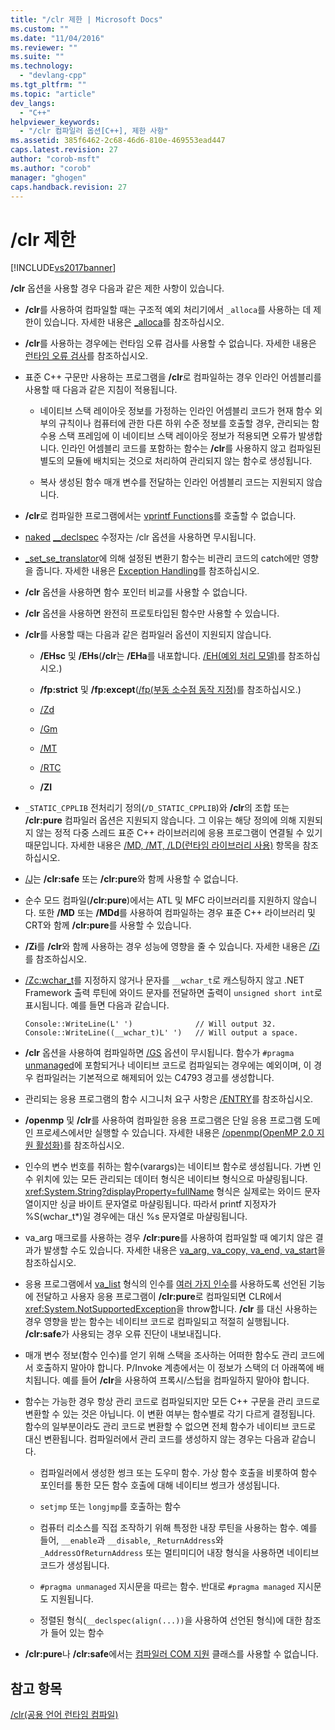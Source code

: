 ```yaml
---
title: "/clr 제한 | Microsoft Docs"
ms.custom: ""
ms.date: "11/04/2016"
ms.reviewer: ""
ms.suite: ""
ms.technology: 
  - "devlang-cpp"
ms.tgt_pltfrm: ""
ms.topic: "article"
dev_langs: 
  - "C++"
helpviewer_keywords: 
  - "/clr 컴파일러 옵션[C++], 제한 사항"
ms.assetid: 385f6462-2c68-46d6-810e-469553ead447
caps.latest.revision: 27
author: "corob-msft"
ms.author: "corob"
manager: "ghogen"
caps.handback.revision: 27
---
```

# /clr 제한
[!INCLUDE[vs2017banner](../../assembler/inline/includes/vs2017banner.md)]

**\/clr** 옵션을 사용할 경우 다음과 같은 제한 사항이 있습니다.  
  
-   **\/clr**를 사용하여 컴파일할 때는 구조적 예외 처리기에서 `_alloca`를 사용하는 데 제한이 있습니다.  자세한 내용은 [\_alloca](../../c-runtime-library/reference/alloca.md)를 참조하십시오.  
  
-   **\/clr**를 사용하는 경우에는 런타임 오류 검사를 사용할 수 없습니다.  자세한 내용은 [런타임 오류 검사](../Topic/How%20to:%20Use%20Native%20Run-Time%20Checks.md)를 참조하십시오.  
  
-   표준 C\+\+ 구문만 사용하는 프로그램을 **\/clr**로 컴파일하는 경우 인라인 어셈블리를 사용할 때 다음과 같은 지침이 적용됩니다.  
  
    -   네이티브 스택 레이아웃 정보를 가정하는 인라인 어셈블리 코드가 현재 함수 외부의 규칙이나 컴퓨터에 관한 다른 하위 수준 정보를 호출할 경우, 관리되는 함수용 스택 프레임에 이 네이티브 스택 레이아웃 정보가 적용되면 오류가 발생합니다.  인라인 어셈블리 코드를 포함하는 함수는 **\/clr**를 사용하지 않고 컴파일된 별도의 모듈에 배치되는 것으로 처리하여 관리되지 않는 함수로 생성됩니다.  
  
    -   복사 생성된 함수 매개 변수를 전달하는 인라인 어셈블리 코드는 지원되지 않습니다.  
  
-   **\/clr**로 컴파일한 프로그램에서는 [vprintf Functions](../../c-runtime-library/vprintf-functions.md)를 호출할 수 없습니다.  
  
-   [naked](../../cpp/naked-cpp.md) [\_\_declspec](../../cpp/declspec.md) 수정자는 \/clr 옵션을 사용하면 무시됩니다.  
  
-   [\_set\_se\_translator](../../c-runtime-library/reference/set-se-translator.md)에 의해 설정된 변환기 함수는 비관리 코드의 catch에만 영향을 줍니다.  자세한 내용은 [Exception Handling](../../windows/exception-handling-cpp-component-extensions.md)를 참조하십시오.  
  
-   **\/clr** 옵션을 사용하면 함수 포인터 비교를 사용할 수 없습니다.  
  
-   **\/clr** 옵션을 사용하면 완전히 프로토타입된 함수만 사용할 수 있습니다.  
  
-   **\/clr**를 사용할 때는 다음과 같은 컴파일러 옵션이 지원되지 않습니다.  
  
    -   **\/EHsc** 및 **\/EHs**\(**\/clr**는 **\/EHa**를 내포합니다. [\/EH\(예외 처리 모델\)](../../build/reference/eh-exception-handling-model.md)를 참조하십시오.\)  
  
    -   **\/fp:strict** 및 **\/fp:except**\([\/fp\(부동 소수점 동작 지정\)](../../build/reference/fp-specify-floating-point-behavior.md)를 참조하십시오.\)  
  
    -   [\/Zd](../../build/reference/z7-zi-zi-debug-information-format.md)  
  
    -   [\/Gm](../../build/reference/gm-enable-minimal-rebuild.md)  
  
    -   [\/MT](../../build/reference/md-mt-ld-use-run-time-library.md)  
  
    -   [\/RTC](../../build/reference/rtc-run-time-error-checks.md)  
  
    -   **\/ZI**  
  
-   `_STATIC_CPPLIB` 전처리기 정의\(`/D_STATIC_CPPLIB`\)와 **\/clr**의 조합 또는 **\/clr:pure** 컴파일러 옵션은 지원되지 않습니다.  그 이유는 해당 정의에 의해 지원되지 않는 정적 다중 스레드 표준 C\+\+ 라이브러리에 응용 프로그램이 연결될 수 있기 때문입니다.  자세한 내용은 [\/MD, \/MT, \/LD\(런타임 라이브러리 사용\)](../../build/reference/md-mt-ld-use-run-time-library.md) 항목을 참조하십시오.  
  
-   [\/J](../../build/reference/j-default-char-type-is-unsigned.md)는 **\/clr:safe** 또는 **\/clr:pure**와 함께 사용할 수 없습니다.  
  
-   순수 모드 컴파일\(**\/clr:pure**\)에서는 ATL 및 MFC 라이브러리를 지원하지 않습니다.  또한 **\/MD** 또는 **\/MDd**를 사용하여 컴파일하는 경우 표준 C\+\+ 라이브러리 및 CRT와 함께 **\/clr:pure**를 사용할 수 있습니다.  
  
-   **\/Zi**를 **\/clr**와 함께 사용하는 경우 성능에 영향을 줄 수 있습니다.  자세한 내용은 [\/Zi](../../build/reference/z7-zi-zi-debug-information-format.md)를 참조하십시오.  
  
-   [\/Zc:wchar\_t](../../build/reference/zc-wchar-t-wchar-t-is-native-type.md)를 지정하지 않거나 문자를 `__wchar_t`로 캐스팅하지 않고 .NET Framework 출력 루틴에 와이드 문자를 전달하면 출력이 `unsigned short int`로 표시됩니다.  예를 들면 다음과 같습니다.  
  
    ```  
    Console::WriteLine(L' ')              // Will output 32.  
    Console::WriteLine((__wchar_t)L' ')   // Will output a space.  
    ```  
  
-   **\/clr** 옵션을 사용하여 컴파일하면 [\/GS](../../build/reference/gs-buffer-security-check.md) 옵션이 무시됩니다. 함수가 `#pragma` [unmanaged](../../preprocessor/managed-unmanaged.md)에 포함되거나 네이티브 코드로 컴파일되는 경우에는 예외이며, 이 경우 컴파일러는 기본적으로 해제되어 있는 C4793 경고를 생성합니다.  
  
-   관리되는 응용 프로그램의 함수 시그니처 요구 사항은 [\/ENTRY](../../build/reference/entry-entry-point-symbol.md)를 참조하십시오.  
  
-   **\/openmp** 및 **\/clr**를 사용하여 컴파일한 응용 프로그램은 단일 응용 프로그램 도메인 프로세스에서만 실행할 수 있습니다.  자세한 내용은 [\/openmp\(OpenMP 2.0 지원 활성화\)](../../build/reference/openmp-enable-openmp-2-0-support.md)를 참조하십시오.  
  
-   인수의 변수 번호를 취하는 함수\(varargs\)는 네이티브 함수로 생성됩니다.  가변 인수 위치에 있는 모든 관리되는 데이터 형식은 네이티브 형식으로 마샬링됩니다.  <xref:System.String?displayProperty=fullName> 형식은 실제로는 와이드 문자열이지만 싱글 바이트 문자열로 마샬링됩니다.  따라서 printf 지정자가 %S\(wchar\_t\*\)일 경우에는 대신 %s 문자열로 마샬링됩니다.  
  
-   va\_arg 매크로를 사용하는 경우 **\/clr:pure**를 사용하여 컴파일할 때 예기치 않은 결과가 발생할 수도 있습니다.  자세한 내용은 [va\_arg, va\_copy, va\_end, va\_start](../../c-runtime-library/reference/va-arg-va-copy-va-end-va-start.md)을 참조하십시오.  
  
-   응용 프로그램에서 [va\_list](../../c-runtime-library/reference/va-arg-va-copy-va-end-va-start.md) 형식의 인수를 [여러 가지 인수](../../misc/variable-argument-lists.md)를 사용하도록 선언된 기능에 전달하고 사용자 응용 프로그램이 **\/clr:pure**로 컴파일되면 CLR에서 <xref:System.NotSupportedException>을 throw합니다.  **\/clr** 를 대신 사용하는 경우 영향을 받는 함수는 네이티브 코드로 컴파일되고 적절히 실행됩니다.  **\/clr:safe**가 사용되는 경우 오류 진단이 내보내집니다.  
  
-   매개 변수 정보\(함수 인수\)를 얻기 위해 스택을 조사하는 어떠한 함수도 관리 코드에서 호출하지 말아야 합니다. P\/Invoke 계층에서는 이 정보가 스택의 더 아래쪽에 배치됩니다.  예를 들어 **\/clr**을 사용하여 프록시\/스텁을 컴파일하지 말아야 합니다.  
  
-   함수는 가능한 경우 항상 관리 코드로 컴파일되지만 모든 C\+\+ 구문을 관리 코드로 변환할 수 있는 것은 아닙니다.  이 변환 여부는 함수별로 각기 다르게 결정됩니다.  함수의 일부분이라도 관리 코드로 변환할 수 없으면 전체 함수가 네이티브 코드로 대신 변환됩니다.  컴파일러에서 관리 코드를 생성하지 않는 경우는 다음과 같습니다.  
  
    -   컴파일러에서 생성한 썽크 또는 도우미 함수.  가상 함수 호출을 비롯하여 함수 포인터를 통한 모든 함수 호출에 대해 네이티브 썽크가 생성됩니다.  
  
    -   `setjmp` 또는 `longjmp`를 호출하는 함수  
  
    -   컴퓨터 리소스를 직접 조작하기 위해 특정한 내장 루틴을 사용하는 함수.  예를 들어, `__enable`과 `__disable`, `_ReturnAddress`와 `_AddressOfReturnAddress` 또는 멀티미디어 내장 형식을 사용하면 네이티브 코드가 생성됩니다.  
  
    -   `#pragma unmanaged` 지시문을 따르는 함수. 반대로 `#pragma managed` 지시문도 지원됩니다.  
  
    -   정렬된 형식\(`__declspec(align(...))`을 사용하여 선언된 형식\)에 대한 참조가 들어 있는 함수  
  
-   **\/clr:pure**나 **\/clr:safe**에서는 [컴파일러 COM 지원](../../cpp/compiler-com-support.md) 클래스를 사용할 수 없습니다.  
  
## 참고 항목  
 [\/clr\(공용 언어 런타임 컴파일\)](../../build/reference/clr-common-language-runtime-compilation.md)